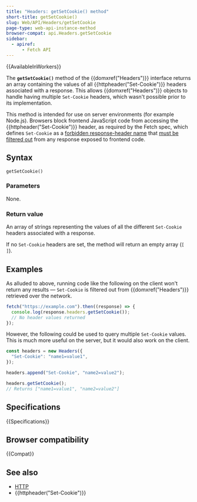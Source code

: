 ```yaml
---
title: "Headers: getSetCookie() method"
short-title: getSetCookie()
slug: Web/API/Headers/getSetCookie
page-type: web-api-instance-method
browser-compat: api.Headers.getSetCookie
sidebar:
  - apiref:
      - Fetch API
---
```


{{AvailableInWorkers}}

The **`getSetCookie()`** method of the {{domxref("Headers")}} interface returns an array containing the values of all {{httpheader("Set-Cookie")}} headers associated with a response. This allows {{domxref("Headers")}} objects to handle having multiple `Set-Cookie` headers, which wasn't possible prior to its implementation.

This method is intended for use on server environments (for example Node.js). Browsers block frontend JavaScript code from accessing the {{httpheader("Set-Cookie")}} header, as required by the Fetch spec, which defines `Set-Cookie` as a [forbidden response-header name](https://fetch.spec.whatwg.org/#forbidden-response-header-name) that [must be filtered out](https://fetch.spec.whatwg.org/#ref-for-forbidden-response-header-name%E2%91%A0) from any response exposed to frontend code.

## Syntax

```js-nolint
getSetCookie()
```

### Parameters

None.

### Return value

An array of strings representing the values of all the different `Set-Cookie` headers associated with a response.

If no `Set-Cookie` headers are set, the method will return an empty array (`[ ]`).

## Examples

As alluded to above, running code like the following on the client won't return any results — `Set-Cookie` is filtered out from {{domxref("Headers")}} retrieved over the network.

```js
fetch("https://example.com").then((response) => {
  console.log(response.headers.getSetCookie());
  // No header values returned
});
```

However, the following could be used to query multiple `Set-Cookie` values. This is much more useful on the server, but it would also work on the client.

```js
const headers = new Headers({
  "Set-Cookie": "name1=value1",
});

headers.append("Set-Cookie", "name2=value2");

headers.getSetCookie();
// Returns ["name1=value1", "name2=value2"]
```

## Specifications

{{Specifications}}

## Browser compatibility

{{Compat}}

## See also

- [HTTP](/en-US/docs/Web/HTTP)
- {{httpheader("Set-Cookie")}}
